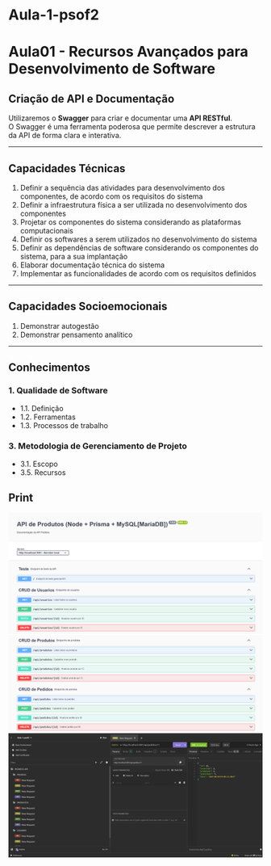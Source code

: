 # Aula-1-psof2

# Aula01 - Recursos Avançados para Desenvolvimento de Software

## Criação de API e Documentação

Utilizaremos o **Swagger** para criar e documentar uma **API RESTful**.  
O Swagger é uma ferramenta poderosa que permite descrever a estrutura da API de forma clara e interativa.

---

## Capacidades Técnicas

1. Definir a sequência das atividades para desenvolvimento dos componentes, de acordo com os requisitos do sistema  
2. Definir a infraestrutura física a ser utilizada no desenvolvimento dos componentes  
3. Projetar os componentes do sistema considerando as plataformas computacionais  
4. Definir os softwares a serem utilizados no desenvolvimento do sistema  
5. Definir as dependências de software considerando os componentes do sistema, para a sua implantação  
6. Elaborar documentação técnica do sistema  
7. Implementar as funcionalidades de acordo com os requisitos definidos  

---

## Capacidades Socioemocionais

1. Demonstrar autogestão  
2. Demonstrar pensamento analítico  

---

## Conhecimentos

### 1. Qualidade de Software  
- 1.1. Definição  
- 1.2. Ferramentas  
- 1.3. Processos de trabalho  

### 3. Metodologia de Gerenciamento de Projeto  
- 3.1. Escopo  
- 3.5. Recursos  


## Print

![alt text](./img/1.png)
![alt text](./img/2.png)
![alt text](./img/3.png)

